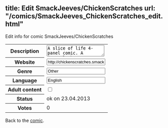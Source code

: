 title: Edit SmackJeeves/ChickenScratches
url: "/comics/SmackJeeves_ChickenScratches_edit.html"
---
Edit info for comic SmackJeeves/ChickenScratches

<form name="comic" action="http://gaepostmail.appengine.com/comic" name="post">
<table class="comicinfo">
<tr>
<th>Description</th><td><textarea name="description">A slice of life 4-panel comic. A journal about a young man and his troubles in life. Updates Monday to Friday. Sunday is a Sketchbook entry.</textarea></td>
</tr>
<tr>
<th>Website</th><td><input type="text" name="url" value="http://chickenscratches.smackjeeves.com/comics/"/></td>
</tr>
<tr>
<th>Genre</th><td><input type="text" name="genre" value="Other"/></td>
</tr>
<tr>
<th>Language</th><td><input type="text" name="language" value="English"/></td>
</tr>
<tr>
<th>Adult content</th><td><input type="checkbox" name="adult" value="adult" /></td>
</tr>
<tr>
<th>Status</th><td>ok on 23.04.2013</td>
</tr>
<tr>
<th>Votes</th><td>0</div></td>
</tr>
</table>
</form>

Back to the [comic](/comics/SmackJeeves_ChickenScratches.html).

